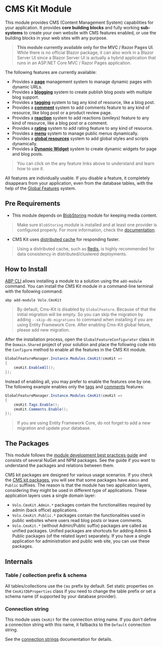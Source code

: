 # CMS Kit Module

This module provides CMS (Content Management System) capabilities for your application. It provides **core building blocks** and fully working **sub-systems** to create your own website with CMS features enabled, or use the building blocks in your web sites with any purpose.

> **This module currently available only for the MVC / Razor Pages UI**. While there is no official Blazor package, it can also work in a Blazor Server UI since a Blazor Server UI is actually a hybrid application that runs in an ASP.NET Core MVC / Razor Pages application.

The following features are currently available:

* Provides a [**page**](Pages.md) management system to manage dynamic pages with dynamic URLs.
* Provides a [**blogging**](Blogging.md) system to create publish blog posts with multiple blog support.
* Provides a [**tagging**](Tags.md) system to tag any kind of resource, like a blog post.
* Provides a [**comment**](Comments.md) system to add comments feature to any kind of resource, like blog post or a product review page.
* Provides a [**reaction**](Reactions.md) system to add reactions (smileys) feature to any kind of resource, like a blog post or a comment.
* Provides a [**rating**](Ratings.md) system to add rating feature to any kind of resource.
* Provides a [**menu**](Menus.md) system to manage public menus dynamically.
* Provides a [**global resources**](Global-Resources.md) system to add global styles and scripts dynamically.
* Provides a [**Dynamic Widget**](Dynamic-Widget.md) system to create dynamic widgets for page and blog posts.

> You can click on the any feature links above to understand and learn how to use it.

All features are individually usable. If you disable a feature, it completely disappears from your application, even from the database tables, with the help of the [Global Features](../../Global-Features.md) system.

## Pre Requirements

-  This module depends on [BlobStoring](../../Blob-Storing.md) module for keeping media content.
> Make sure `BlobStoring` module is installed and at least one provider is configured properly. For more information, check the [documentation](../../Blob-Storing.md).

- CMS Kit uses [distributed cache](../../Caching.md) for responding faster. 
> Using a distributed cache, such as [Redis](../../Redis-Cache.md), is highly recommended for data consistency in distributed/clustered deployments.

## How to Install

[ABP CLI](../../CLI.md) allows installing a module to a solution using the `add-module` command. You can install the CMS Kit module in a command-line terminal with the following command:

```bash
abp add-module Volo.CmsKit
```

> By default, Cms-Kit is disabled by `GlobalFeature`. Because of that the initial migration will be empty. So you can skip the migration by adding `--skip-db-migrations` to command when installing if you are using Entity Framework Core. After enabling Cms-Kit global feture, please add new migration.

After the installation process, open the `GlobalFeatureConfigurator` class in the `Domain.Shared` project of your solution and place the following code into the `Configure` method to enable all the features in the CMS Kit module.

```csharp
GlobalFeatureManager.Instance.Modules.CmsKit(cmsKit =>
{
    cmsKit.EnableAll();
});
```

Instead of enabling all, you may prefer to enable the features one by one. The following example enables only the [tags](Tags.md) and [comments](Comments.md) features:

````csharp
GlobalFeatureManager.Instance.Modules.CmsKit(cmsKit =>
{
    cmsKit.Tags.Enable();
    cmsKit.Comments.Enable();
});
````

> If you are using Entity Framework Core, do not forget to add a new migration and update your database.

## The Packages

This module follows the [module development best practices guide](https://docs.abp.io/en/abp/latest/Best-Practices/Index) and consists of several NuGet and NPM packages. See the guide if you want to understand the packages and relations between them.

CMS kit packages are designed for various usage scenarios. If you check the [CMS kit packages](https://www.nuget.org/packages?q=Volo.CmsKit), you will see that some packages have `Admin` and `Public` suffixes. The reason is that the module has two application layers, considering they might be used in different type of applications. These application layers uses a single domain layer:

 - `Volo.CmsKit.Admin.*` packages contain the functionalities required by admin (back office) applications.
 - `Volo.CmsKit.Public.*` packages contain the functionalities used in public websites where users read blog posts or leave comments.
 - `Volo.CmsKit.*` (without Admin/Public suffix) packages are called as unified packages. Unified packages are shortcuts for adding Admin & Public packages (of the related layer) separately. If you have a single application for administration and public web site, you can use these packages.

## Internals

### Table / collection prefix & schema

All tables/collections use the `Cms` prefix by default. Set static properties on the `CmsKitDbProperties` class if you need to change the table prefix or set a schema name (if supported by your database provider).

### Connection string

This module uses `CmsKit` for the connection string name. If you don't define a connection string with this name, it fallbacks to the `Default` connection string.

See the [connection strings](https://docs.abp.io/en/abp/latest/Connection-Strings) documentation for details.
